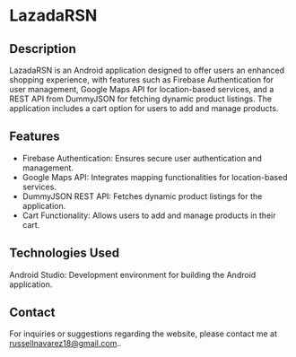 # LazadaRSN

## Description

LazadaRSN is an Android application designed to offer users an enhanced shopping experience, with features such as Firebase Authentication for user management, Google Maps API for location-based services, and a REST API from DummyJSON for fetching dynamic product listings. The application includes a cart option for users to add and manage products.

## Features

- Firebase Authentication: Ensures secure user authentication and management.
- Google Maps API: Integrates mapping functionalities for location-based services.
- DummyJSON REST API: Fetches dynamic product listings for the application.
- Cart Functionality: Allows users to add and manage products in their cart. 

## Technologies Used

Android Studio: Development environment for building the Android application.

## Contact

For inquiries or suggestions regarding the website, please contact me at russellnavarez18@gmail.com..
